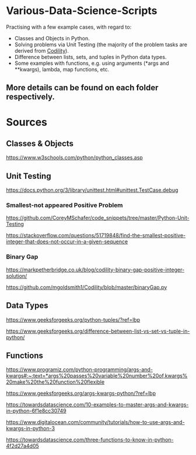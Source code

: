 # Various-Data-Science-Scripts

Practising with a few example cases, with regard to:
- Classes and Objects in Python.
- Solving problems via Unit Testing (the majority of the problem tasks are derived from [Codility](https://www.codility.com/)).
- Difference between lists, sets, and tuples in Python data types.
- Some examples with functions, e.g. using arguments (*args and **kwargs), lambda, map functions, etc.

More details can be found on each folder respectively.
----------

# Sources
## Classes & Objects
https://www.w3schools.com/python/python_classes.asp

## Unit Testing
https://docs.python.org/3/library/unittest.html#unittest.TestCase.debug

### Smallest-not appeared Positive Problem

https://github.com/CoreyMSchafer/code_snippets/tree/master/Python-Unit-Testing

https://stackoverflow.com/questions/51719848/find-the-smallest-positive-integer-that-does-not-occur-in-a-given-sequence

### Binary Gap

https://markpetherbridge.co.uk/blog/codility-binary-gap-positive-integer-solution/

https://github.com/mgoldsmith1/Codility/blob/master/binaryGap.py

## Data Types
https://www.geeksforgeeks.org/python-tuples/?ref=lbp

https://www.geeksforgeeks.org/difference-between-list-vs-set-vs-tuple-in-python/

## Functions
https://www.programiz.com/python-programming/args-and-kwargs#:~:text=*args%20passes%20variable%20number%20of,kwargs%20make%20the%20function%20flexible

https://www.geeksforgeeks.org/args-kwargs-python/?ref=lbp

https://towardsdatascience.com/10-examples-to-master-args-and-kwargs-in-python-6f1e8cc30749

https://www.digitalocean.com/community/tutorials/how-to-use-args-and-kwargs-in-python-3

https://towardsdatascience.com/three-functions-to-know-in-python-4f2d27a4d05
